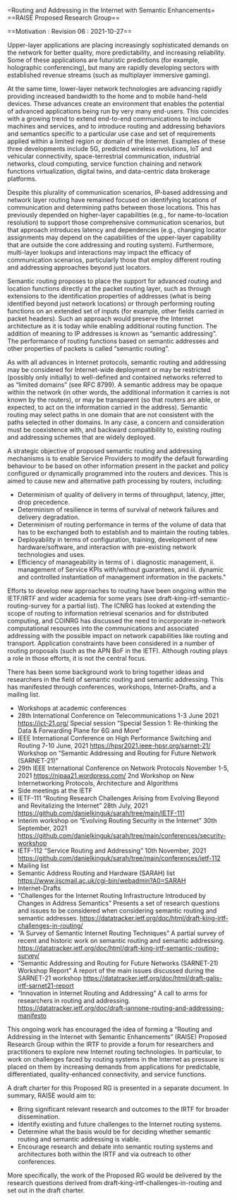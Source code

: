 =Routing and Addressing in the Internet with Semantic Enhancements=
==RAISE Proposed Research Group==

==Motivation : Revision 06 : 2021-10-27==

Upper-layer applications are placing increasingly sophisticated demands on the network for better quality, more predictability, and increasing reliability. Some of these applications are futuristic predictions (for example, holographic conferencing), but many are rapidly developing sectors with established revenue streams (such as multiplayer immersive gaming).

At the same time, lower-layer network technologies are advancing rapidly providing increased bandwidth to the home and to mobile hand-held devices. These advances create an environment that enables the potential of advanced applications being run by very many end-users. This coincides with a growing trend to extend end-to-end communications to include machines and services, and to introduce routing and addressing behaviors and semantics specific to a particular use case and set of requirements applied within a limited region or domain of the Internet. Examples of these three developments include 5G, predicted wireless evolutions, IoT and vehicular connectivity, space-terrestrial communication, industrial networks, cloud computing, service function chaining and network functions virtualization, digital twins, and data-centric data brokerage platforms.

Despite this plurality of communication scenarios, IP-based addressing and network layer routing have remained focused on identifying locations of communication and determining paths between those locations. This has previously depended on higher-layer capabilities (e.g., for name-to-location resolution) to support those comprehensive communication scenarios, but that approach introduces latency and dependencies (e.g., changing locator assignments may depend on the capabilities of the upper-layer capability that are outside the core addressing and routing system). Furthermore, multi-layer lookups and interactions may impact the efficacy of communication scenarios, particularly those that employ different routing and addressing approaches beyond just locators.

Semantic routing proposes to place the support for advanced routing and location functions directly at the packet routing layer, such as through extensions to the identification properties of addresses (what is being identified beyond just network locations) or through performing routing functions on an extended set of inputs (for example, other fields carried in packet headers). Such an approach would preserve the Internet architecture as it is today while enabling additional routing function. The addition of meaning to IP addresses is known as “semantic addressing”. The performance of routing functions based on semantic addresses and other properties of packets is called “semantic routing”. 

As with all advances in Internet protocols, semantic routing and addressing may be considered for Internet-wide deployment or may be restricted (possibly only initially) to well-defined and contained networks referred to as “limited domains” (see RFC 8799). A semantic address may be opaque within the network (in other words, the additional information it carries is not known by the routers), or may be transparent (so that routers are able, or expected, to act on the information carried in the address). Semantic routing may select paths in one domain that are not consistent with the paths selected in other domains. In any case, a concern and consideration must be coexistence with, and backward compatibility to, existing routing and addressing schemes that are widely deployed.

A strategic objective of proposed semantic routing and addressing mechanisms is to enable Service Providers to modify the default forwarding behaviour to be based on other information present in the packet and policy configured or dynamically programmed into the routers and devices. This is aimed to cause new and alternative path processing by routers, including:

*	Determinism of quality of delivery in terms of throughput, latency, jitter, drop precedence. 
*	Determinism of resilience in terms of survival of network failures and delivery degradation.
*	Determinism of routing performance in terms of the volume of data that has to be exchanged both to establish and to maintain the routing tables.
*	Deployability in terms of configuration, training, development of new hardware/software, and interaction with pre-existing network technologies and uses.
*	Efficiency of manageability in terms of i. diagnostic management, ii. management of Service KPIs with/without guarantees, and iii. dynamic and controlled instantiation of management information in the packets."

Efforts to develop new approaches to routing have been ongoing within the IETF/IRTF and wider academia for some years (see draft-king-irtf-semantic-routing-survey for a partial list). The ICNRG has looked at extending the scope of routing to information retrieval scenarios and for distributed computing, and COINRG has discussed the need to incorporate in-network computational resources into the communications and associated addressing with the possible impact on network capabilities like routing and transport. Application constraints have been considered in a number of routing proposals (such as the APN BoF in the IETF). Although routing plays a role in those efforts, it is not the central focus.

There has been some background work to bring together ideas and researchers in the field of semantic routing and semantic addressing. This has manifested through conferences, workshops, Internet-Drafts, and a mailing list.

*	Workshops at academic conferences
  *	28th International Conference on Telecommunications 
1-3 June 2021
https://ict-21.org/
Special session “Special Session 1: Re-thinking the Data & Forwarding Plane for 6G and More”
  *	IEEE International Conference on High Performance Switching and Routing 
7-10 June, 2021
https://hpsr2021.ieee-hpsr.org/sarnet-21/
Workshop on “Semantic Addressing and Routing for Future Network (SARNET-21)”
  *	29th IEEE International Conference on Network Protocols
November 1-5, 2021
https://nipaa21.wordpress.com/
2nd Workshop on New Internetworking Protocols, Architecture and Algorithms
*	Side meetings at the IETF
  * IETF-111 “Routing Research Challenges Arising from Evolving Beyond and Revitalizing the Internet”
28th July, 2021
https://github.com/danielkinguk/sarah/tree/main/IETF-111
  *	Interim workshop on “Evolving Routing Security in the Internet”
30th September, 2021
https://github.com/danielkinguk/sarah/tree/main/conferences/security-workshop
  * IETF-112 “Service Routing and Addressing”
10th November, 2021
https://github.com/danielkinguk/sarah/tree/main/conferences/ietf-112
*	Mailing list
  * Semantic Address Routing and Hardware (SARAH) list
https://www.jiscmail.ac.uk/cgi-bin/webadmin?A0=SARAH
*	Internet-Drafts
  *	“Challenges for the Internet Routing Infrastructure Introduced by Changes in Address Semantics”
Presents a set of research questions and issues to be considered when considering semantic routing and semantic addresses.
https://datatracker.ietf.org/doc/html/draft-king-irtf-challenges-in-routing/
  *	“A Survey of Semantic Internet Routing Techniques”
A partial survey of recent and historic work on semantic routing and semantic addressing.
https://datatracker.ietf.org/doc/html/draft-king-irtf-semantic-routing-survey/
  *	“Semantic Addressing and Routing for Future Networks (SARNET-21) Workshop Report”
A report of the main issues discussed during the SARNET-21 workshop
https://datatracker.ietf.org/doc/html/draft-galis-irtf-sarnet21-report
  *	“Innovation in Internet Routing and Addressing”
A call to arms for researchers in routing and addressing.
https://datatracker.ietf.org/doc/draft-iannone-routing-and-addressing-manifesto

This ongoing work has encouraged the idea of forming a “Routing and Addressing in the Internet with Semantic Enhancements” (RAISE) Proposed Research Group within the IRTF to provide a forum for researchers and practitioners to explore new Internet routing technologies. In particular, to work on challenges faced by routing systems in the Internet as pressure is placed on them by increasing demands from applications for predictable, differentiated, quality-enhanced connectivity, and service functions.

A draft charter for this Proposed RG is presented in a separate document. In summary, RAISE would aim to:
*	Bring significant relevant research and outcomes to the IRTF for broader dissemination.
*	Identify existing and future challenges to the Internet routing systems.
*	Determine what the basis would be for deciding whether semantic routing and semantic addressing is viable.
*	Encourage research and debate into semantic routing systems and architectures both within the IRTF and via outreach to other conferences.

More specifically, the work of the Proposed RG would be delivered by the research questions derived from draft-king-irtf-challenges-in-routing and set out in the draft charter. 
